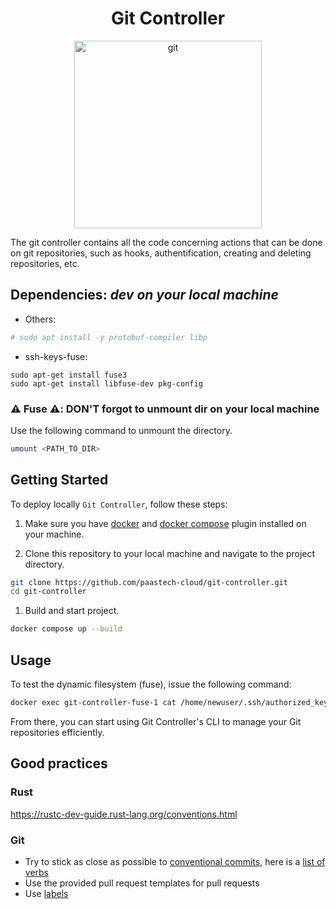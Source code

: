 <h1 align="center">Git Controller</h1>

<p align="center">
    <img src="https://upload.wikimedia.org/wikipedia/commons/thumb/e/e0/Git-logo.svg/1280px-Git-logo.svg.png" alt="git" width=300 />
</p>

The git controller contains all the code concerning actions that can be done on git repositories, such as
hooks, authentification, creating and deleting repositories, etc.


## Dependencies: _dev on your local machine_

- Others:

```bash
# sudo apt install -y protobuf-compiler libp
```

- ssh-keys-fuse:

```
sudo apt-get install fuse3
sudo apt-get install libfuse-dev pkg-config
```

### :warning: Fuse :warning:: DON'T forgot to unmount dir on your local machine

Use the following command to unmount the directory.

```bash
umount <PATH_TO_DIR>
```

## Getting Started

To deploy locally `Git Controller`, follow these steps:

1. Make sure you have [docker](https://docs.docker.com/engine/install/) and [docker compose](https://docs.docker.com/compose/install/) plugin installed on your machine.

2. Clone this repository to your local machine and navigate to the project directory.

```bash
git clone https://github.com/paastech-cloud/git-controller.git
cd git-controller
```

1. Build and start project.

```bash
docker compose up --build
```

## Usage

To test the dynamic filesystem (fuse), issue the following command:

```bash
docker exec git-controller-fuse-1 cat /home/newuser/.ssh/authorized_keys
```

From there, you can start using Git Controller's CLI to manage your Git repositories efficiently.

## Good practices

### Rust

https://rustc-dev-guide.rust-lang.org/conventions.html

### Git

- Try to stick as close as possible to [conventional commits](https://www.conventionalcommits.org/en/v1.0.0/), here is a [list of verbs](https://gkarthiks.github.io/quick-commands-cheat-sheet/conventional-commit-verbs.html)
- Use the provided pull request templates for pull requests
- Use [labels](https://docs.github.com/en/issues/using-labels-and-milestones-to-track-work/managing-labels#applying-a-labels)
